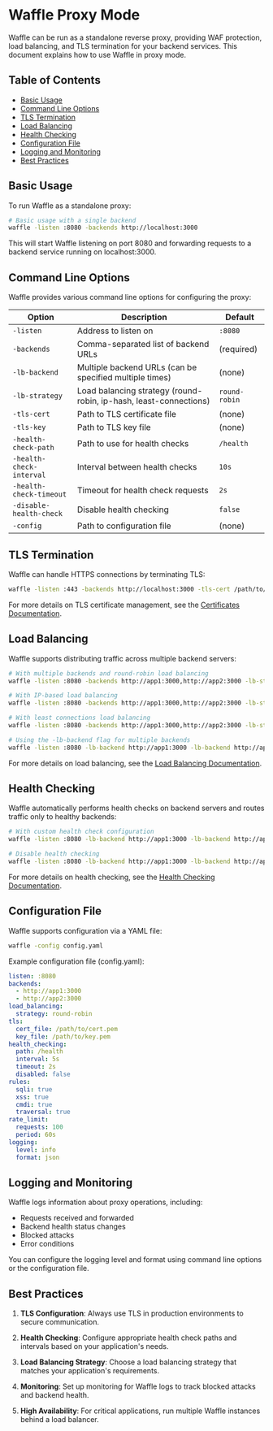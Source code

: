 # Waffle Proxy Mode

Waffle can be run as a standalone reverse proxy, providing WAF protection, load balancing, and TLS termination for your backend services. This document explains how to use Waffle in proxy mode.

## Table of Contents

- [Basic Usage](#basic-usage)
- [Command Line Options](#command-line-options)
- [TLS Termination](#tls-termination)
- [Load Balancing](#load-balancing)
- [Health Checking](#health-checking)
- [Configuration File](#configuration-file)
- [Logging and Monitoring](#logging-and-monitoring)
- [Best Practices](#best-practices)

## Basic Usage

To run Waffle as a standalone proxy:

```bash
# Basic usage with a single backend
waffle -listen :8080 -backends http://localhost:3000
```

This will start Waffle listening on port 8080 and forwarding requests to a backend service running on localhost:3000.

## Command Line Options

Waffle provides various command line options for configuring the proxy:

| Option | Description | Default |
|--------|-------------|---------|
| `-listen` | Address to listen on | `:8080` |
| `-backends` | Comma-separated list of backend URLs | (required) |
| `-lb-backend` | Multiple backend URLs (can be specified multiple times) | (none) |
| `-lb-strategy` | Load balancing strategy (round-robin, ip-hash, least-connections) | `round-robin` |
| `-tls-cert` | Path to TLS certificate file | (none) |
| `-tls-key` | Path to TLS key file | (none) |
| `-health-check-path` | Path to use for health checks | `/health` |
| `-health-check-interval` | Interval between health checks | `10s` |
| `-health-check-timeout` | Timeout for health check requests | `2s` |
| `-disable-health-check` | Disable health checking | `false` |
| `-config` | Path to configuration file | (none) |

## TLS Termination

Waffle can handle HTTPS connections by terminating TLS:

```bash
waffle -listen :443 -backends http://localhost:3000 -tls-cert /path/to/cert.pem -tls-key /path/to/key.pem
```

For more details on TLS certificate management, see the [Certificates Documentation](certificates.md).

## Load Balancing

Waffle supports distributing traffic across multiple backend servers:

```bash
# With multiple backends and round-robin load balancing
waffle -listen :8080 -backends http://app1:3000,http://app2:3000 -lb-strategy round-robin

# With IP-based load balancing
waffle -listen :8080 -backends http://app1:3000,http://app2:3000 -lb-strategy ip-hash

# With least connections load balancing
waffle -listen :8080 -backends http://app1:3000,http://app2:3000 -lb-strategy least-connections

# Using the -lb-backend flag for multiple backends
waffle -listen :8080 -lb-backend http://app1:3000 -lb-backend http://app2:3000
```

For more details on load balancing, see the [Load Balancing Documentation](load_balancing.md).

## Health Checking

Waffle automatically performs health checks on backend servers and routes traffic only to healthy backends:

```bash
# With custom health check configuration
waffle -listen :8080 -lb-backend http://app1:3000 -lb-backend http://app2:3000 -health-check-path /health -health-check-interval 5s

# Disable health checking
waffle -listen :8080 -lb-backend http://app1:3000 -lb-backend http://app2:3000 -disable-health-check
```

For more details on health checking, see the [Health Checking Documentation](health_checking.md).

## Configuration File

Waffle supports configuration via a YAML file:

```bash
waffle -config config.yaml
```

Example configuration file (config.yaml):

```yaml
listen: :8080
backends:
  - http://app1:3000
  - http://app2:3000
load_balancing:
  strategy: round-robin
tls:
  cert_file: /path/to/cert.pem
  key_file: /path/to/key.pem
health_checking:
  path: /health
  interval: 5s
  timeout: 2s
  disabled: false
rules:
  sqli: true
  xss: true
  cmdi: true
  traversal: true
rate_limit:
  requests: 100
  period: 60s
logging:
  level: info
  format: json
```

## Logging and Monitoring

Waffle logs information about proxy operations, including:

- Requests received and forwarded
- Backend health status changes
- Blocked attacks
- Error conditions

You can configure the logging level and format using command line options or the configuration file.

## Best Practices

1. **TLS Configuration**: Always use TLS in production environments to secure communication.

2. **Health Checking**: Configure appropriate health check paths and intervals based on your application's needs.

3. **Load Balancing Strategy**: Choose a load balancing strategy that matches your application's requirements.

4. **Monitoring**: Set up monitoring for Waffle logs to track blocked attacks and backend health.

5. **High Availability**: For critical applications, run multiple Waffle instances behind a load balancer. 